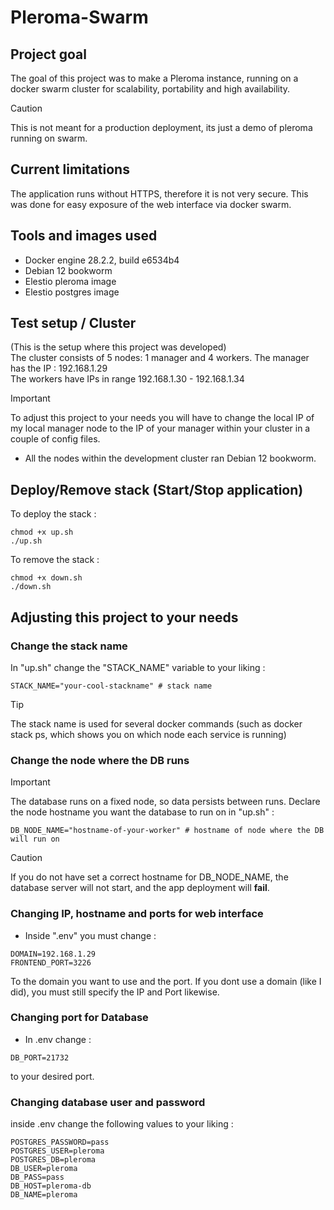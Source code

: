 # Pleroma-Swarm
## Project goal
The goal of this project was to make a Pleroma instance, running on a docker swarm cluster for scalability, portability and high availability.
> [!CAUTION]
> This is not meant for a production deployment, its just a demo of pleroma running on swarm.
## Current limitations
The application runs without HTTPS, therefore it is not very secure. This was done for easy exposure of the web interface via docker swarm.
## Tools and images used
- Docker engine 28.2.2, build e6534b4
- Debian 12 bookworm
- Elestio pleroma image
- Elestio postgres image
## Test setup / Cluster
(This is the setup where this project was developed)<br>
The cluster consists of 5 nodes: 1 manager and 4 workers.
The manager has the IP : 192.168.1.29<br>
The workers have IPs in range 192.168.1.30 - 192.168.1.34

> [!IMPORTANT]
>To adjust this project to your needs you will have to change the local IP of my local manager node to the IP of your manager within your cluster in a couple of config files.

- All the nodes within the development cluster ran Debian 12 bookworm.
## Deploy/Remove stack (Start/Stop application)
To deploy the stack : 
```
chmod +x up.sh
./up.sh
```
To remove the stack :
```
chmod +x down.sh
./down.sh
```
## Adjusting this project to your needs
### Change the stack name
In "up.sh" change the "STACK_NAME" variable to your liking :
```
STACK_NAME="your-cool-stackname" # stack name
```
> [!TIP]
> The stack name is used for several docker commands (such as docker stack ps, which shows you on which node each service is running)
### Change the node where the DB runs
> [!IMPORTANT]
>The database runs on a fixed node, so data persists between runs. Declare the node hostname you want the database to run on in "up.sh" :
```
DB_NODE_NAME="hostname-of-your-worker" # hostname of node where the DB will run on
```
> [!CAUTION]
> If you do not have set a correct hostname for DB_NODE_NAME, the database server will not start, and the app deployment will **fail**.
### Changing IP, hostname and ports for web interface
- Inside ".env" you must change :
```
DOMAIN=192.168.1.29
FRONTEND_PORT=3226
```
To the domain you want to use and the port. If you dont use a domain (like I did), you must still specify the IP and Port likewise.
### Changing port for Database
- In .env change :
```
DB_PORT=21732
```
to your desired port.
### Changing database user and password
inside .env change the following values to your liking : 
```
POSTGRES_PASSWORD=pass
POSTGRES_USER=pleroma
POSTGRES_DB=pleroma
DB_USER=pleroma
DB_PASS=pass
DB_HOST=pleroma-db
DB_NAME=pleroma
```
